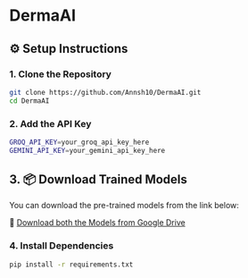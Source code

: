 # DermaAI

## ⚙️ Setup Instructions

### 1. Clone the Repository
```bash
git clone https://github.com/Annsh10/DermaAI.git
cd DermaAI
```

### 2. Add the API Key
```bash
GROQ_API_KEY=your_groq_api_key_here
GEMINI_API_KEY=your_gemini_api_key_here
```

## 3. 📦 Download Trained Models

You can download the pre-trained models from the link below:

🔗 [Download both the Models from Google Drive](https://drive.google.com/drive/u/0/folders/1Bn4ovD8Xcqky5sLaNLJEAksCQKg94MFN)

### 4. Install Dependencies
```bash
pip install -r requirements.txt
```


